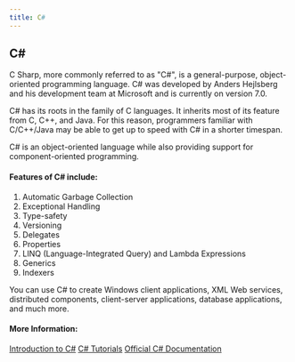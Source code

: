 ```yaml
---
title: C#
---
```

## C#

C Sharp, more commonly referred to as "C#", is a general-purpose, object-oriented programming language. C# was developed by Anders Hejlsberg and his development team at Microsoft and is currently on version 7.0.

C# has its roots in the family of C languages. It inherits most of its feature from C, C++, and Java. For this reason, programmers familiar with C/C++/Java may be able to get up to speed with C# in a shorter timespan.

C# is an object-oriented language while also providing support for component-oriented programming.

#### Features of C# include:
1) Automatic Garbage Collection
2) Exceptional Handling
3) Type-safety
4) Versioning
5) Delegates
6) Properties
7) LINQ (Language-Integrated Query) and Lambda Expressions
8) Generics
9) Indexers

You can use C# to create Windows client applications, XML Web services, distributed components, client-server applications, database applications, and much more.


#### More Information:
<a href='https://docs.microsoft.com/en-us/dotnet/csharp/getting-started/introduction-to-the-csharp-language-and-the-net-framework' target='_blank' rel='nofollow'>Introduction to C#</a>
<a href='https://www.microsoft.com/net/tutorials/csharp/getting-started' target='_blank' rel='nofollow'>C# Tutorials</a>
<a href='https://docs.microsoft.com/en-us/dotnet/csharp/' target='_blank' rel='nofollow'>Official C# Documentation</a>
